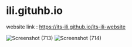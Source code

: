# ili.gituhb.io

website link : https://its-ili.github.io/its-ili-website


![Screenshot (713)](https://user-images.githubusercontent.com/118632534/233795533-8957a81c-7625-48e2-b813-c99f050b1378.png)
![Screenshot (714)](https://user-images.githubusercontent.com/118632534/233795535-7c54c1dd-071f-498e-a72c-a6ee9ab33679.png)
